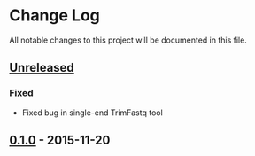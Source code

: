 # Change Log
All notable changes to this project will be documented in this file.

## [Unreleased]
### Fixed
- Fixed bug in single-end TrimFastq tool

## [0.1.0] - 2015-11-20

[Unreleased]: https://github.com/magicDGS/ReadTools/tree/develop
[0.1.0]: https://github.com/magicDGS/ReadTools/releases/tag/0.1.0
